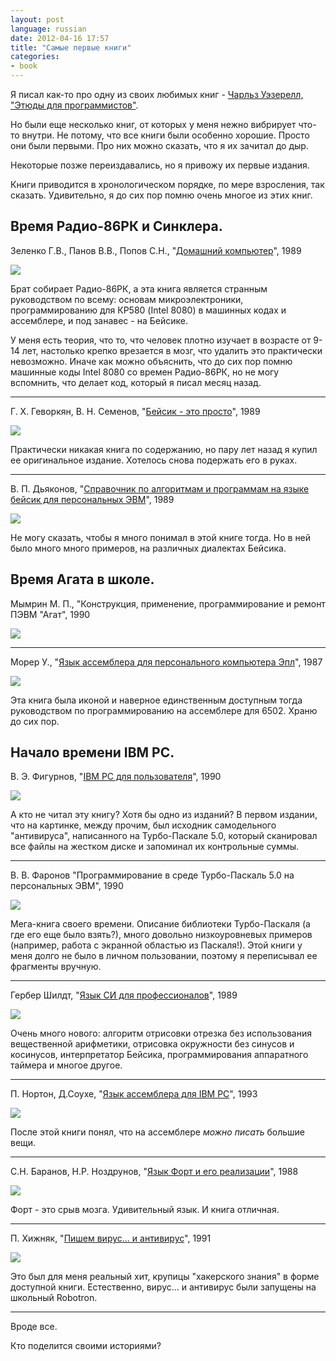 ```yaml
---
layout: post
language: russian
date: 2012-04-16 17:57
title: "Самые первые книги"
categories:
- book
---
```

Я писал как-то про одну из своих любимых книг - [Чарльз Уэзерелл, "Этюды для программистов"][].

[Чарльз Уэзерелл, "Этюды для программистов"]: /blog/russian/2009/02/26/etudes-for-programmers/

Но были еще несколько книг, от которых у меня нежно вибрирует что-то внутри. Не потому, что все книги были особенно хорошие. Просто они были первыми. Про них можно сказать, что я их зачитал до дыр.

Некоторые позже переиздавались, но я привожу их первые издания.

Книги приводится в хронологическом порядке, по мере взросления, так сказать. Удивительно, я до сих пор помню очень многое из этих книг.

## Время Радио-86РК и Синклера.

Зеленко Г.В., Панов В.В., Попов С.Н., "[Домашний компьютер][]", 1989

[Домашний компьютер]: http://vipbook.info/pk/pk_uchebniki/25501-Zelenko-G.V.-Panov-V.V.-Popov-S.N.-Domashniy-kompy.html

![](/images/covers/russian/home-computer-radio86-cover.jpg)

Брат собирает Радио-86РК, а эта книга является странным руководством по всему: основам микроэлектроники, программированию для КР580 (Intel 8080) в машинных кодах и ассемблере, и под занавес - на Бейсике.

У меня есть теория, что то, что человек плотно изучает в возрасте от 9-14 лет, настолько крепко врезается в мозг, что удалить это практически невозможно. Иначе как можно объяснить, что до сих пор помню машинные коды Intel 8080 со времен Радио-86РК, но не могу вспомнить, что делает код, который я писал месяц назад.

- - -

Г. Х. Геворкян, В. Н. Семенов, "[Бейсик - это просто][]", 1989

[Бейсик - это просто]: http://www.ozon.ru/context/detail/id/7394425/

![](/images/covers/russian/basic-this-is-simple-cover.jpg)

Практически никакая книга по содержанию, но пару лет назад я купил ее оригинальное издание. Хотелось снова подержать его в руках.

- - -

В. П. Дьяконов, "[Справочник по алгоритмам и программам на языке бейсик для персональных ЭВМ][]", 1989

[Справочник по алгоритмам и программам на языке бейсик для персональных ЭВМ]: http://www.ozon.ru/context/detail/id/2317102/

![](/images/covers/russian/algorithms-and-programs-reference-for-basic-cover.jpg)

Не могу сказать, чтобы я много понимал в этой книге тогда. Но в ней было много много примеров, на различных диалектах Бейсика.

## Время Агата в школе.

Мымрин М. П., "Конструкция, применение, программирование и ремонт ПЭВМ "Агат", 1990

![](/images/covers/russian/operating-manual-of-agat-computer-cover.jpg)

- - - 

Морер У., "[Язык ассемблера для персонального компьютера Эпл][]", 1987

[Язык ассемблера для персонального компьютера Эпл]: http://reslib.com/book/Yazik_assemblera_dlya_personaljnogo_kompjyutera_Epl

![](/images/covers/russian/assembler-language-for-apple-compuler-cover.jpg)

Эта книга была иконой и наверное единственным доступным тогда руководством по программированию на ассемблерe для 6502. Храню до сих пор.

## Начало времени IBM PC.

В. Э. Фигурнов, "[IBM PC для пользователя][]", 1990

[IBM PC для пользователя]: http://www.ozon.ru/context/detail/id/5435709/

![](/images/covers/russian/ibm-pc-for-user-cover.jpg)

А кто не читал эту книгу? Хотя бы одно из изданий? В первом издании, что на картинке, между прочим, был исходник самодельного "антивируса", написанного на Турбо-Паскале 5.0, который сканировал все файлы на жестком диске и запоминал их контрольные суммы.

- - -

В. В. Фаронов "Программирование в среде Турбо-Паскаль 5.0 на персональных ЭВМ", 1990

![](/images/covers/russian/turbo-pascal-5.0-cover.jpg)

Мега-книга своего времени. Описание библиотеки Турбо-Паскаля (а где его еще было взять?), много довольно низкоуровневых примеров (например, работа с экранной областью из Паскаля!). Этой книги у меня долго не было в личном пользовании, поэтому я переписывал ее фрагменты вручную.

- - -

Гербер Шилдт, "[Язык СИ для профессионалов][]", 1989

[Язык СИ для профессионалов]: http://knigi.tr200.net/v.php?id=64308

![](/images/covers/russian/language-c-for-professionals-cover.jpg)

Очень много нового: алгоритм отрисовки отрезка без использования вещественной арифметики, отрисовка окружности без синусов и косинусов, интерпретатор Бейсика, программирования аппаратного таймера и многое другое.

- - -

П. Нортон, Д.Соухе, "[Язык ассемблера для IBM PC][]", 1993

[Язык ассемблера для IBM PC]: http://rutracker.org/forum/viewtopic.php?t=3842039

![](/images/covers/russian/norton-assembler-language-for-ibm-pc-cover.jpg)

После этой книги понял, что на ассемблере *можно писать* большие вещи.

- - -

С.Н. Баранов, Н.Р. Ноздрунов, "[Язык Форт и его реализации][]", 1988

[Язык Форт и его реализации]: http://fforum.winglion.ru/viewtopic.php?f=37&t=2015

![](/images/covers/russian/forth-and-its-implementations-cover.jpg)

Форт - это срыв мозга. Удивительный язык. И книга отличная.

- - -

П. Хижняк, "[Пишем вирус... и антивирус][]", 1991

[Пишем вирус... и антивирус]: http://rutracker.org/forum/viewtopic.php?t=1942170

![](/images/covers/russian/develop-virus-and-antivirus-cover.jpg)

Это был для меня реальный хит, крупицы "хакерского знания" в форме доступной книги. Естественно, вирус... и антивирус были запущены на школьный Robotron.

- - -

Вроде все.

Кто поделится своими историями?
